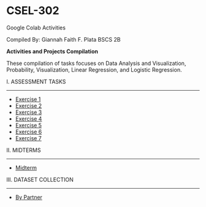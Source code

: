 # CSEL-302
Google Colab Activities

Compiled By: 
Giannah Faith F. Plata 
BSCS 2B

**Activities and Projects Compilation**

These compilation of tasks focuses on Data Analysis and Visualization, Probability, Visualization, Linear Regression, and Logistic Regression.

I. ASSESSMENT TASKS 

---
*   [Exercise 1](https://colab.research.google.com/drive/1RlyAOmGOS6VhJblFsDm2u1eQ06TNDTyC?usp=sharing)
*   [Exercise 2](https://colab.research.google.com/drive/17hRqoXpjVuoWLZ7x1yWQmlLz6ALuUiNF?usp=sharing)
*   [Exercise 3](https://colab.research.google.com/drive/1Z7sGxTIG3GlDdn9asS-D06p6bLDrPh5S?usp=sharing)
*   [Exercise 4](https://colab.research.google.com/drive/1uVtq1rdAIhkfqN-zTICMhJSMLQiHvh_O?usp=sharing)
*   [Exercise 5](https://colab.research.google.com/drive/1zZg0vQwYhndhQgOXrkCofOeNX4LNvXL6?usp=sharing)
*   [Exercise 6](https://colab.research.google.com/drive/12rfiGJgOxpfDCK9oerqwvUuQJ9uOyhpM?usp=sharing)
*   [Exercise 7](https://colab.research.google.com/drive/1Ow4VKsrcNMlgwJF8yPAprqluftPNSERu?usp=sharing)


II. MIDTERMS

---
*   [Midterm](https://colab.research.google.com/drive/1EGf19ecZFQ1ShhPobdpaNuwiU5MqYR_3?usp=sharing)


III. DATASET COLLECTION

---
*   [By Partner](https://colab.research.google.com/drive/1K-5jTVPVOfWip8sSQ8aMpBCywoe7gMaH?usp=sharing)
